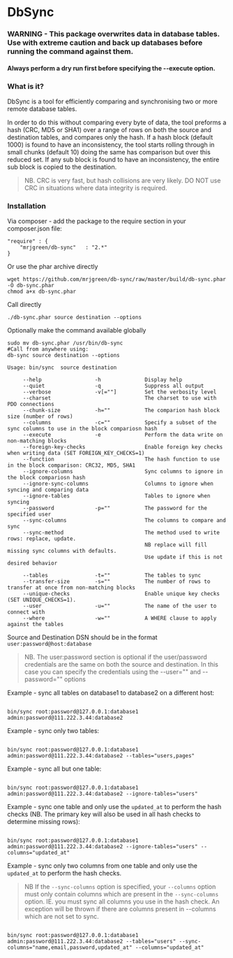 DbSync
=======

### WARNING - This package overwrites data in database tables. Use with extreme caution and back up databases before running the command against them.

#### Always perform a dry run first before specifying the --execute option.

### What is it?
DbSync is a tool for efficiently comparing and synchronising two or more remote database tables. 

In order to do this without comparing every byte of data, the tool preforms a hash (CRC, MD5 or SHA1) over a range of rows on both the source and destination tables, and compares only the hash. If a hash block (default 1000) is found to have an inconsistency, the tool starts rolling through in small chunks (default 10) doing the same has comparison but over this reduced set. If any sub block is found to have an inconsistency, the entire sub block is copied to the destination.

 > NB. CRC is very fast, but hash collisions are very likely. DO NOT use CRC in situations where data integrity is required.

### Installation

Via composer - add the package to the require section in your composer.json file:

    "require" : {    
        "mrjgreen/db-sync"   : "2.*"
    }

Or use the phar archive directly

    wget https://github.com/mrjgreen/db-sync/raw/master/build/db-sync.phar -O db-sync.phar
    chmod a+x db-sync.phar
    
Call directly

    ./db-sync.phar source destination --options
    
Optionally make the command available globally

    sudo mv db-sync.phar /usr/bin/db-sync
    #Call from anywhere using:
    db-sync source destination --options

~~~
Usage: bin/sync  source destination

	 --help                 -h              Display help
	 --quiet                -q              Suppress all output
	 --verbose              -v[=""]         Set the verbosity level
	 --charset                              The charset to use with PDO connections
	 --chunk-size           -h=""           The comparion hash block size (number of rows)
	 --columns              -c=""           Specify a subset of the sync columns to use in the block compariosn hash
	 --execute              -e              Perform the data write on non-matching blocks
	 --foreign-key-checks                   Enable foreign key checks when writing data (SET FOREIGN_KEY_CHECKS=1)
	 --function                             The hash function to use in the block comparison: CRC32, MD5, SHA1
	 --ignore-columns                       Sync columns to ignore in the block compariosn hash
	 --ignore-sync-columns                  Columns to ignore when syncing and comparing data
	 --ignore-tables                        Tables to ignore when syncing
	 --password             -p=""           The password for the specified user
	 --sync-columns                         The columns to compare and sync
	 --sync-method                          The method used to write rows: replace, update.
	                                        NB replace will fill missing sync columns with defaults. 
	                                        Use update if this is not desired behavior
	 					
	 --tables               -t=""           The tables to sync
	 --transfer-size        -s=""           The number of rows to transfer at once from non-matching blocks
	 --unique-checks                        Enable unique key checks (SET UNIQUE_CHECKS=1).
	 --user                 -u=""           The name of the user to connect with
	 --where                -w=""           A WHERE clause to apply against the tables
~~~

Source and Destination DSN should be in the format `user:password@host:database`
 > NB. The user:password section is optional if the user/password credentials are the same on both the source and destination. In this case you can specify the credentials using the --user="" and --password="" options

Example - sync all tables on database1 to database2 on a different host:

~~~~

bin/sync root:password@127.0.0.1:database1  admin:password@111.222.3.44:database2

~~~~

Example - sync only two tables:

~~~~

bin/sync root:password@127.0.0.1:database1  admin:password@111.222.3.44:database2 --tables="users,pages"

~~~~

Example - sync all but one table:

~~~~

bin/sync root:password@127.0.0.1:database1  admin:password@111.222.3.44:database2 --ignore-tables="users"

~~~~

Example - sync one table and only use the `updated_at` to perform the hash checks (NB. The primary key will also be used in all hash checks to determine missing rows):

~~~~

bin/sync root:password@127.0.0.1:database1  admin:password@111.222.3.44:database2 --ignore-tables="users" --columns="updated_at"

~~~~

Example - sync only two columns from one table and only use the `updated_at` to perform the hash checks.

> NB If the `--sync-columns` option is specified, your `--columns` option must only contain columns which are present in the `--sync-columns` option. IE. you must sync all columns you use in the hash check. An exception will be thrown if there are columns present in --columns which are not set to sync.

~~~~

bin/sync root:password@127.0.0.1:database1  admin:password@111.222.3.44:database2 --tables="users" --sync-columns="name,email,password,updated_at" --columns="updated_at"

~~~~

